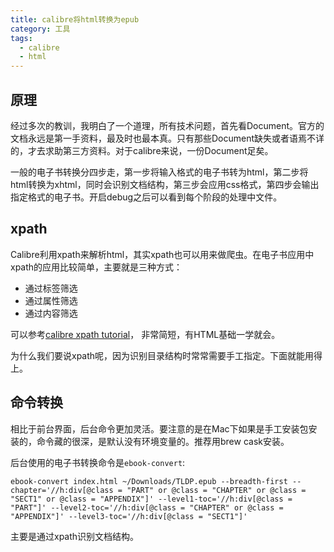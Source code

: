 ```yaml
---
title: calibre将html转换为epub
category: 工具
tags:
  - calibre
  - html
---
```


## 原理

经过多次的教训，我明白了一个道理，所有技术问题，首先看Document。官方的文档永远是第一手资料，最及时也最本真。只有那些Document缺失或者语焉不详的，才去求助第三方资料。对于calibre来说，一份Document足矣。

一般的电子书转换分四步走，第一步将输入格式的电子书转为html，第二步将html转换为xhtml，同时会识别文档结构，第三步会应用css格式，第四步会输出指定格式的电子书。开启debug之后可以看到每个阶段的处理中文件。

## xpath

Calibre利用xpath来解析html，其实xpath也可以用来做爬虫。在电子书应用中xpath的应用比较简单，主要就是三种方式：

* 通过标签筛选
* 通过属性筛选
* 通过内容筛选

可以参考[calibre xpath tutorial](https://manual.calibre-ebook.com/xpath.html#xpath-tutorial)， 非常简短，有HTML基础一学就会。

为什么我们要说xpath呢，因为识别目录结构时常常需要手工指定。下面就能用得上。

## 命令转换

相比于前台界面，后台命令更加灵活。要注意的是在Mac下如果是手工安装包安装的，命令藏的很深，是默认没有环境变量的。推荐用brew cask安装。

后台使用的电子书转换命令是`ebook-convert`:

~~~shell
ebook-convert index.html ~/Downloads/TLDP.epub --breadth-first --chapter='//h:div[@class = "PART" or @class = "CHAPTER" or @class = "SECT1" or @class = "APPENDIX"]' --level1-toc='//h:div[@class = "PART"]' --level2-toc='//h:div[@class = "CHAPTER" or @class = "APPENDIX"]' --level3-toc='//h:div[@class = "SECT1"]'
~~~

主要是通过xpath识别文档结构。
